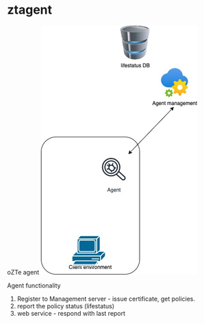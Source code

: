 # ztagent
oZTe agent
![](Docs/imgs/scheme.jpg)

Agent functionality 
1) Register to Management server  - issue certificate, get policies.
2) report the policy  status (lifestatus)
3)  web service  - respond with last report
